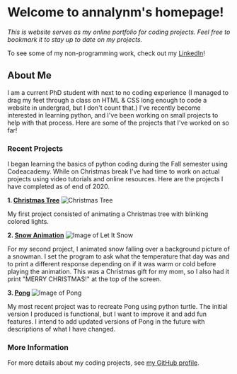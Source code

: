 # Welcome to annalynm's homepage!

*This is website serves as my online portfolio for coding projects. Feel free to bookmark it to stay up to date on my projects.*

To see some of my non-programming work, check out my [LinkedIn](https://www.linkedin.com/in/annalynm96/)! 

## About Me

I am a current PhD student with next to no coding experience (I managed to drag my feet through a class on HTML & CSS long enough to code a website in undergrad, but I don't count that.) I've recently become interested in learning python, and I've been working on small projects to help with that process. Here are some of the projects that I've worked on so far!

### Recent Projects

I began learning the basics of python coding during the Fall semester using Codeacademy. 
While on Christmas break I've had time to work on actual projects using video tutorials and online resources. 
Here are the projects I have completed as of end of 2020.      

**1. [Christmas Tree](https://github.com/annalynm/Christmas-Tree)**
![Christmas Tree](https://github.com/annalynm/Christmas-Tree/blob/main/Christmas%20Tree.png)

My first project consisted of animating a Christmas tree with blinking colored lights.

**2. [Snow Animation](https://github.com/annalynm/Let-It-Snow)**
![Image of Let It Snow](https://github.com/annalynm/Let-It-Snow/blob/main/Let%20It%20Snow.png)

 For my second project, I animated snow falling over a background picture of a snowman. 
 I set the program to ask what the temperature that day was and to print a different response depending on if it was warm or cold before playing the animation.
 This was a Christmas gift for my mom, so I also had it print "MERRY CHRISTMAS!" at the top of the screen.     

**3. [Pong](https://github.com/annalynm/Pong)**
![Image of Pong](https://github.com/annalynm/Pong/blob/main/Pong.jpg)

My most recent project was to recreate Pong using python turtle. The initial version I produced is functional, but I want to improve it and add fun features. I intend to add updated versions of Pong in the future with descriptions of what I have changed. 
 
### More Information
For more details about my coding projects, see [my GitHub profile](https://github.com/annalynm).


